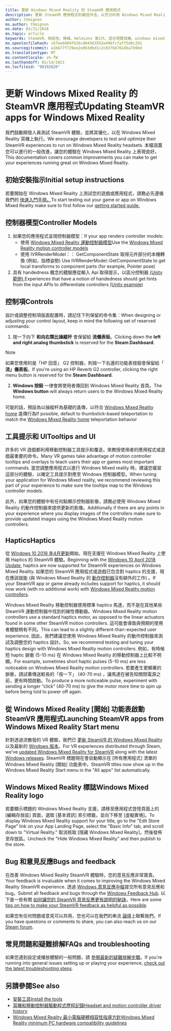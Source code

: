 ```yaml
---
title: 更新 Windows Mixed Reality 的 SteamVR 應用程式
description: 更新 SteamVR 應用程式的最佳作法，以充分利用 Windows Mixed Reality 耳機的相容性。
author: thmignon
ms.author: thmignon
ms.date: 03/21/2018
ms.topic: article
keywords: SteamVR、相容性、移植、HoloLens 第1代、混合現實耳機、windows mixed reality 耳機、遷移、Windows 10、串流、移動控制器、haptics
ms.openlocfilehash: c67eed489f626c804583592e496fcfaff5d8c291
ms.sourcegitcommit: a1bb77f729ee2e0b3dbd1c2c837bb7614ba7b9bd
ms.translationtype: MT
ms.contentlocale: zh-TW
ms.lasthandoff: 01/14/2021
ms.locfileid: "98192626"
---
```

# <a name="updating-steamvr-apps-for-windows-mixed-reality"></a><span data-ttu-id="a944d-104">更新 Windows Mixed Reality 的 SteamVR 應用程式</span><span class="sxs-lookup"><span data-stu-id="a944d-104">Updating SteamVR apps for Windows Mixed Reality</span></span>

<span data-ttu-id="a944d-105">我們鼓勵開發人員測試 SteamVR 體驗，並將其優化，以在 Windows Mixed Reality 耳機上執行。</span><span class="sxs-lookup"><span data-stu-id="a944d-105">We encourage developers to test and optimize their SteamVR experiences to run on Windows Mixed Reality headsets.</span></span> <span data-ttu-id="a944d-106">本檔涵蓋您可以進行的一般改進，讓您的體驗在 Windows Mixed Reality 上表現良好。</span><span class="sxs-lookup"><span data-stu-id="a944d-106">This documentation covers common improvements you can make to get your experiences running great on Windows Mixed Reality.</span></span>

## <a name="initial-setup-instructions"></a><span data-ttu-id="a944d-107">初始安裝指示</span><span class="sxs-lookup"><span data-stu-id="a944d-107">Initial setup instructions</span></span>

<span data-ttu-id="a944d-108">若要開始在 Windows Mixed Reality 上測試您的遊戲或應用程式，請務必先遵循我們的 [快速入門手冊。](https://aka.ms/WindowsMixedRealitySteamVR)</span><span class="sxs-lookup"><span data-stu-id="a944d-108">To start testing out your game or app on Windows Mixed Reality make sure to first follow our [getting started guide.](https://aka.ms/WindowsMixedRealitySteamVR)</span></span>

## <a name="controller-models"></a><span data-ttu-id="a944d-109">控制器模型</span><span class="sxs-lookup"><span data-stu-id="a944d-109">Controller Models</span></span>

1. <span data-ttu-id="a944d-110">如果您的應用程式呈現控制器模型：</span><span class="sxs-lookup"><span data-stu-id="a944d-110">If your app renders controller models:</span></span>
    * <span data-ttu-id="a944d-111">使用 [Windows Mixed Reality 運動控制器模型](../../design/motion-controllers.md#rendering-the-motion-controller-model)</span><span class="sxs-lookup"><span data-stu-id="a944d-111">Use the [Windows Mixed Reality motion controller models](../../design/motion-controllers.md#rendering-the-motion-controller-model)</span></span>
    * <span data-ttu-id="a944d-112">使用 IVRRenderModel：： GetComponentState 取得元件部分的本機轉換 (例如，指標姿勢) </span><span class="sxs-lookup"><span data-stu-id="a944d-112">Use IVRRenderModel::GetComponentState to get local transforms to component parts (for example, Pointer pose)</span></span>
2. <span data-ttu-id="a944d-113">具有 handedness 概念的體驗應從輸入 Api 取得提示，以區分控制器 [ (Unity 範例) ](../unity/motion-controllers-in-unity.md#unity-buttonaxis-mapping-table)</span><span class="sxs-lookup"><span data-stu-id="a944d-113">Experiences that have a notion of handedness should get hints from the input APIs to differentiate controllers [(Unity example)](../unity/motion-controllers-in-unity.md#unity-buttonaxis-mapping-table)</span></span>

## <a name="controls"></a><span data-ttu-id="a944d-114">控制項</span><span class="sxs-lookup"><span data-stu-id="a944d-114">Controls</span></span>

<span data-ttu-id="a944d-115">設計或調整控制項版面配置時，請記住下列保留的命令集：</span><span class="sxs-lookup"><span data-stu-id="a944d-115">When designing or adjusting your control layout, keep in mind the following set of reserved commands:</span></span>
1. <span data-ttu-id="a944d-116">按一下向下 **和向右類比操縱杆** 會保留給 **流儀表板**。</span><span class="sxs-lookup"><span data-stu-id="a944d-116">Clicking down the **left and right analog thumbstick** is reserved for the **Steam Dashboard**.</span></span>

> [!NOTE]
> <span data-ttu-id="a944d-117">如果您使用的是「HP 回音」 G2 控制器，則按一下右邊的功能表按鈕會保留給「 **流」儀表板**。</span><span class="sxs-lookup"><span data-stu-id="a944d-117">If you're using an HP Reverb G2 controller, clicking the right menu button is reserved for the **Steam Dashboard**.</span></span>

2. <span data-ttu-id="a944d-118">**Windows 按鈕** 一律會將使用者傳回到 Windows Mixed Reality 首頁。</span><span class="sxs-lookup"><span data-stu-id="a944d-118">The **Windows button** will always return users to the Windows Mixed Reality home.</span></span>

<span data-ttu-id="a944d-119">可能的話，預設為以操縱杆為基礎的遙傳，以符合 [Windows Mixed Reality home](../../discover/navigating-the-windows-mixed-reality-home.md#getting-around-your-home) 遙傳行為</span><span class="sxs-lookup"><span data-stu-id="a944d-119">If possible, default to thumbstick-based teleportation to match the [Windows Mixed Reality home](../../discover/navigating-the-windows-mixed-reality-home.md#getting-around-your-home) teleportation behavior</span></span>

## <a name="tooltips-and-ui"></a><span data-ttu-id="a944d-120">工具提示和 UI</span><span class="sxs-lookup"><span data-stu-id="a944d-120">Tooltips and UI</span></span>

<span data-ttu-id="a944d-121">許多的 VR 遊戲都利用移動控制器工具提示和覆迭，來教授使用者的應用程式或遊戲最重要的命令。</span><span class="sxs-lookup"><span data-stu-id="a944d-121">Many VR games take advantage of motion controller tooltips and overlays to teach users their app or games most important commands.</span></span> <span data-ttu-id="a944d-122">當您調整應用程式以進行 Windows Mixed reality 時，建議您複習這部分的體驗，以確定工具提示對應至 Windows 控制器模型。</span><span class="sxs-lookup"><span data-stu-id="a944d-122">When tuning your application for Windows Mixed reality, we recommend reviewing this part of your experience to make sure the tooltips map to the Windows controller models.</span></span>

<span data-ttu-id="a944d-123">此外，如果您的體驗中有任何點顯示控制器影像，請務必使用 Windows Mixed Reality 的動作控制器來提供更新的影像。</span><span class="sxs-lookup"><span data-stu-id="a944d-123">Additionally if there are any points in your experience where you display images of the controllers make sure to provide updated images using the Windows Mixed Reality motion controllers.</span></span>

## <a name="haptics"></a><span data-ttu-id="a944d-124">Haptics</span><span class="sxs-lookup"><span data-stu-id="a944d-124">Haptics</span></span>

<span data-ttu-id="a944d-125">從 [Windows 10 2018 年4月更新](https://docs.microsoft.com/windows/mixed-reality/enthusiast-guide/release-notes-april-2018)開始，現在支援在 Windows Mixed Reality 上使用 Haptics 的 SteamVR 體驗。</span><span class="sxs-lookup"><span data-stu-id="a944d-125">Beginning with the [Windows 10 April 2018 Update](https://docs.microsoft.com/windows/mixed-reality/enthusiast-guide/release-notes-april-2018), haptics are now supported for SteamVR experiences on Windows Mixed Reality.</span></span> <span data-ttu-id="a944d-126">如果您的 SteamVR 應用程式或遊戲已包含對 haptics 的支援，現在應該就能 (與 Windows Mixed Reality 的 [動作控制器](../../design/motion-controllers.md)沒有額外的工作) 。</span><span class="sxs-lookup"><span data-stu-id="a944d-126">If your SteamVR app or game already includes support for haptics, it should now work (with no additional work) with [Windows Mixed Reality motion controllers](../../design/motion-controllers.md).</span></span>

<span data-ttu-id="a944d-127">Windows Mixed Reality 移動控制器使用標準 haptics 馬達，而不是在其他某些 SteamVR 運動控制器中找到的線性傳動器。</span><span class="sxs-lookup"><span data-stu-id="a944d-127">Windows Mixed Reality motion controllers use a standard haptics motor, as opposed to the linear actuators found in some other SteamVR motion controllers.</span></span> <span data-ttu-id="a944d-128">這可能會導致與預期的使用者體驗稍有不同。</span><span class="sxs-lookup"><span data-stu-id="a944d-128">This can lead to a slightly different-than-expected user experience.</span></span> <span data-ttu-id="a944d-129">因此，我們建議您使用 Windows Mixed Reality 的動作控制器來測試及調整您的 haptics 設計。</span><span class="sxs-lookup"><span data-stu-id="a944d-129">So, we recommend testing and tuning your haptics design with Windows Mixed Reality motion controllers.</span></span> <span data-ttu-id="a944d-130">例如，有時候短 haptic 脈衝 (5-10 ms) 在 Windows Mixed Reality 的移動控制器上比較不明顯。</span><span class="sxs-lookup"><span data-stu-id="a944d-130">For example, sometimes short haptic pulses (5-10 ms) are less noticeable on Windows Mixed Reality motion controllers.</span></span> <span data-ttu-id="a944d-131">若要產生更顯著的脈衝，請試著傳送較長的「按一下」 (40-70 ms) ，讓馬達在被告知關閉電源之前，更有時間啟動。</span><span class="sxs-lookup"><span data-stu-id="a944d-131">To produce a more noticeable pulse, experiment with sending a longer “click” (40-70 ms) to give the motor more time to spin up before being told to power off again.</span></span>

## <a name="launching-steamvr-apps-from-windows-mixed-reality-start-menu"></a><span data-ttu-id="a944d-132">從 Windows Mixed Reality [開始] 功能表啟動 SteamVR 應用程式</span><span class="sxs-lookup"><span data-stu-id="a944d-132">Launching SteamVR apps from Windows Mixed Reality Start menu</span></span>

<span data-ttu-id="a944d-133">針對透過流散發的 VR 體驗，我們已 [更新 SteamVR 的 Windows Mixed Reality](https://steamcommunity.com/games/719950/announcements/detail/1687045485866139800) 以及最新的 [Windows 版本](https://insider.windows.com)。</span><span class="sxs-lookup"><span data-stu-id="a944d-133">For VR experiences distributed through Steam, we've [updated Windows Mixed Reality for SteamVR](https://steamcommunity.com/games/719950/announcements/detail/1687045485866139800) along with the latest [Windows releases](https://insider.windows.com).</span></span> <span data-ttu-id="a944d-134">SteamVR 標題現在會自動顯示在 [所有應用程式] 清單的 Windows Mixed Reality [開始] 功能表中。</span><span class="sxs-lookup"><span data-stu-id="a944d-134">SteamVR titles now show up in the Windows Mixed Reality Start menu in the "All apps" list automatically.</span></span>

## <a name="windows-mixed-reality-logo"></a><span data-ttu-id="a944d-135">Windows Mixed Reality 標誌</span><span class="sxs-lookup"><span data-stu-id="a944d-135">Windows Mixed Reality logo</span></span>

<span data-ttu-id="a944d-136">若要顯示標題的 Windows Mixed Reality 支援，請移至應用程式登陸頁面上的 [編輯存放區] 頁面，選取 [基本資訊] 索引標籤，並向下移至 [虛擬實境]。</span><span class="sxs-lookup"><span data-stu-id="a944d-136">To display Windows Mixed Reality support for your title, go to the "Edit Store Page" link on your App Landing Page, select the "Basic Info" tab, and scroll down to "Virtual Reality."</span></span> <span data-ttu-id="a944d-137">取消核取 [隱藏 Windows Mixed Reality]，然後發佈至存放區。</span><span class="sxs-lookup"><span data-stu-id="a944d-137">Uncheck the "Hide Windows Mixed Reality" and then publish to the store.</span></span>

## <a name="bugs-and-feedback"></a><span data-ttu-id="a944d-138">Bug 和意見反應</span><span class="sxs-lookup"><span data-stu-id="a944d-138">Bugs and feedback</span></span>

<span data-ttu-id="a944d-139">在改善 Windows Mixed Reality SteamVR 體驗時，您的意見反應非常寶貴。</span><span class="sxs-lookup"><span data-stu-id="a944d-139">Your feedback is invaluable when it comes to improving the Windows Mixed Reality SteamVR experience.</span></span> <span data-ttu-id="a944d-140">透過 [Windows 意見反應中樞](https://docs.microsoft.com/windows/mixed-reality/enthusiast-guide/filing-feedback)提交所有意見反應和 bug。</span><span class="sxs-lookup"><span data-stu-id="a944d-140">Submit all feedback and bugs through the [Windows Feedback Hub](https://docs.microsoft.com/windows/mixed-reality/enthusiast-guide/filing-feedback).</span></span> <span data-ttu-id="a944d-141">以下是一些有關 [如何讓您的 SteamVR 意見反應更有説明的秘訣](https://docs.microsoft.com/windows/mixed-reality/enthusiast-guide/using-steamvr-with-windows-mixed-reality#sharing-feedback-on-steamvr)。</span><span class="sxs-lookup"><span data-stu-id="a944d-141">Here are some [tips on how to make your SteamVR feedback as helpful as possible](https://docs.microsoft.com/windows/mixed-reality/enthusiast-guide/using-steamvr-with-windows-mixed-reality#sharing-feedback-on-steamvr).</span></span>

<span data-ttu-id="a944d-142">如果您有任何問題或意見可以共用，您也可以在我們的串流 [論壇](https://steamcommunity.com/app/719950/discussions/)上聯繫我們。</span><span class="sxs-lookup"><span data-stu-id="a944d-142">If you have questions or comments to share, you can also reach us on our [Steam forum](https://steamcommunity.com/app/719950/discussions/).</span></span>

## <a name="faqs-and-troubleshooting"></a><span data-ttu-id="a944d-143">常見問題和疑難排解</span><span class="sxs-lookup"><span data-stu-id="a944d-143">FAQs and troubleshooting</span></span>

<span data-ttu-id="a944d-144">如果您遇到設定或播放體驗的一般問題，請 [參閱最新的疑難排解步驟](https://docs.microsoft.com/windows/mixed-reality/enthusiast-guide/troubleshooting-windows-mixed-reality#steamvr)。</span><span class="sxs-lookup"><span data-stu-id="a944d-144">If you're running into general issues setting up or playing your experience, [check out the latest troubleshooting steps](https://docs.microsoft.com/windows/mixed-reality/enthusiast-guide/troubleshooting-windows-mixed-reality#steamvr).</span></span>

## <a name="see-also"></a><span data-ttu-id="a944d-145">另請參閱</span><span class="sxs-lookup"><span data-stu-id="a944d-145">See also</span></span>

* [<span data-ttu-id="a944d-146">安裝工具</span><span class="sxs-lookup"><span data-stu-id="a944d-146">Install the tools</span></span>](../install-the-tools.md)
* [<span data-ttu-id="a944d-147">耳機和移動控制器驅動程式歷程記錄</span><span class="sxs-lookup"><span data-stu-id="a944d-147">Headset and motion controller driver history</span></span>](https://docs.microsoft.com/windows/mixed-reality/enthusiast-guide/mixed-reality-software)
* [<span data-ttu-id="a944d-148">Windows Mixed Reality 最小電腦硬體相容性指導方針</span><span class="sxs-lookup"><span data-stu-id="a944d-148">Windows Mixed Reality minimum PC hardware compatibility guidelines</span></span>](https://docs.microsoft.com/windows/mixed-reality/enthusiast-guide/windows-mixed-reality-minimum-pc-hardware-compatibility-guidelines)
